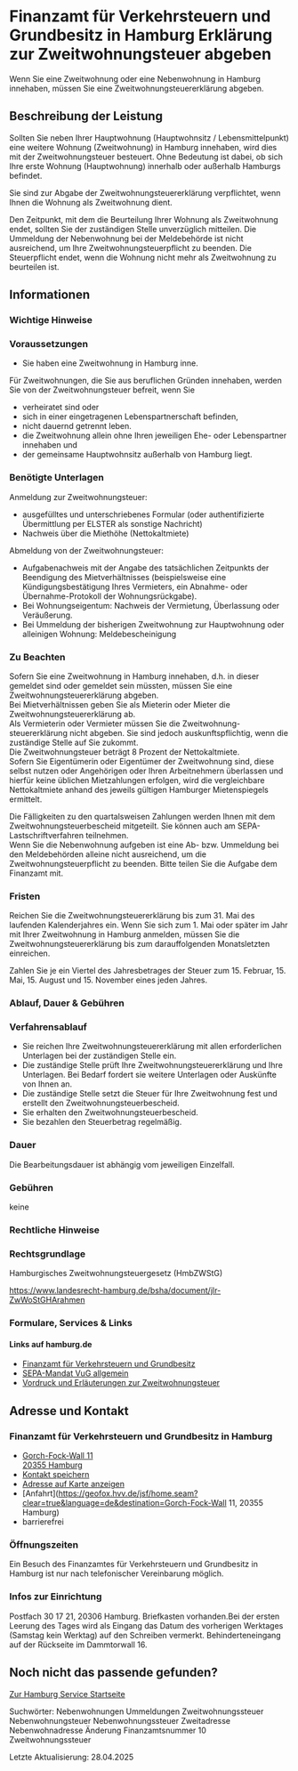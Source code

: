 




Finanzamt für Verkehrsteuern und Grundbesitz in Hamburg Erklärung zur Zweitwohnungsteuer abgeben
================================================================================================

Wenn Sie eine Zweitwohnung oder eine Nebenwohnung in Hamburg innehaben, müssen Sie eine Zweitwohnungsteuererklärung abgeben.

Beschreibung der Leistung
-------------------------

Sollten Sie neben Ihrer Hauptwohnung (Hauptwohnsitz / Lebensmittelpunkt) eine weitere Wohnung (Zweitwohnung) in Hamburg innehaben, wird dies mit der Zweitwohnungsteuer besteuert. Ohne Bedeutung ist dabei, ob sich Ihre erste Wohnung (Hauptwohnung) innerhalb oder außerhalb Hamburgs befindet.  
  
Sie sind zur Abgabe der Zweitwohnungsteuererklärung verpflichtet, wenn Ihnen die Wohnung als Zweitwohnung dient.  
  
Den Zeitpunkt, mit dem die Beurteilung Ihrer Wohnung als Zweitwohnung endet, sollten Sie der zuständigen Stelle unverzüglich mitteilen. Die Ummeldung der Nebenwohnung bei der Meldebehörde ist nicht ausreichend, um Ihre Zweitwohnungsteuerpflicht zu beenden. Die Steuerpflicht endet, wenn die Wohnung nicht mehr als Zweitwohnung zu beurteilen ist.

Informationen
-------------

### Wichtige Hinweise

### Voraussetzungen

* Sie haben eine Zweitwohnung in Hamburg inne.

Für Zweitwohnungen, die Sie aus beruflichen Gründen innehaben, werden Sie von der Zweitwohnungsteuer befreit, wenn Sie

* verheiratet sind oder
* sich in einer eingetragenen Lebenspartnerschaft befinden,
* nicht dauernd getrennt leben.
* die Zweitwohnung allein ohne Ihren jeweiligen Ehe- oder Lebenspartner innehaben und
* der gemeinsame Hauptwohnsitz außerhalb von Hamburg liegt.

### Benötigte Unterlagen

Anmeldung zur Zweitwohnungsteuer:

* ausgefülltes und unterschriebenes Formular (oder authentifizierte Übermittlung per ELSTER als sonstige Nachricht)
* Nachweis über die Miethöhe (Nettokaltmiete)

Abmeldung von der Zweitwohnungsteuer:

* Aufgabenachweis mit der Angabe des tatsächlichen Zeitpunkts der Beendigung des Mietverhältnisses (beispielsweise eine Kündigungsbestätigung Ihres Vermieters, ein Abnahme- oder Übernahme-Protokoll der Wohnungsrückgabe).
* Bei Wohnungseigentum: Nachweis der Vermietung, Überlassung oder Veräußerung.
* Bei Ummeldung der bisherigen Zweitwohnung zur Hauptwohnung oder alleinigen Wohnung: Meldebescheinigung

### Zu Beachten

Sofern Sie eine Zweitwohnung in Hamburg innehaben, d.h. in dieser gemeldet sind oder gemeldet sein müssten, müssen Sie eine Zweitwohnungsteuererklärung abgeben.  
Bei Mietverhältnissen geben Sie als Mieterin oder Mieter die Zweitwohnungsteuererklärung ab.  
Als Vermieterin oder Vermieter müssen Sie die Zweitwohnung- steuererklärung nicht abgeben. Sie sind jedoch auskunftspflichtig, wenn die zuständige Stelle auf Sie zukommt.  
Die Zweitwohnungsteuer beträgt 8 Prozent der Nettokaltmiete.  
Sofern Sie Eigentümerin oder Eigentümer der Zweitwohnung sind, diese selbst nutzen oder Angehörigen oder Ihren Arbeitnehmern überlassen und hierfür keine üblichen Mietzahlungen erfolgen, wird die vergleichbare Nettokaltmiete anhand des jeweils gültigen Hamburger Mietenspiegels ermittelt.  
  
Die Fälligkeiten zu den quartalsweisen Zahlungen werden Ihnen mit dem Zweitwohnungsteuerbescheid mitgeteilt. Sie können auch am SEPA- Lastschriftverfahren teilnehmen.  
Wenn Sie die Nebenwohnung aufgeben ist eine Ab- bzw. Ummeldung bei den Meldebehörden alleine nicht ausreichend, um die Zweitwohnungsteuerpflicht zu beenden. Bitte teilen Sie die Aufgabe dem Finanzamt mit.

### Fristen

Reichen Sie die Zweitwohnungsteuererklärung bis zum 31. Mai des laufenden Kalenderjahres ein. Wenn Sie sich zum 1. Mai oder später im Jahr mit Ihrer Zweitwohnung in Hamburg anmelden, müssen Sie die Zweitwohnungsteuererklärung bis zum darauffolgenden Monatsletzten einreichen.  
  
Zahlen Sie je ein Viertel des Jahresbetrages der Steuer zum 15. Februar, 15. Mai, 15. August und 15. November eines jeden Jahres.

### Ablauf, Dauer & Gebühren

### Verfahrensablauf

* Sie reichen Ihre Zweitwohnungsteuererklärung mit allen erforderlichen Unterlagen bei der zuständigen Stelle ein.
* Die zuständige Stelle prüft Ihre Zweitwohnungsteuererklärung und Ihre Unterlagen. Bei Bedarf fordert sie weitere Unterlagen oder Auskünfte von Ihnen an.
* Die zuständige Stelle setzt die Steuer für Ihre Zweitwohnung fest und erstellt den Zweitwohnungsteuerbescheid.
* Sie erhalten den Zweitwohnungsteuerbescheid.
* Sie bezahlen den Steuerbetrag regelmäßig.

### Dauer

Die Bearbeitungsdauer ist abhängig vom jeweiligen Einzelfall.

### Gebühren

keine

### Rechtliche Hinweise

### Rechtsgrundlage

Hamburgisches Zweitwohnungsteuergesetz (HmbZWStG)  
  
<https://www.landesrecht-hamburg.de/bsha/document/jlr-ZwWoStGHArahmen>

### Formulare, Services & Links

#### Links auf hamburg.de

* [Finanzamt für Verkehrsteuern und Grundbesitz](https://www.hamburg.de/go/finanzamt-vug)
* [SEPA-Mandat VuG allgemein](https://www.hamburg.de/go/sepa-vug)
* [Vordruck und Erläuterungen zur Zweitwohnungsteuer](https://www.hamburg.de/politik-und-verwaltung/behoerden/finanzbehoerde/services/steuerformulare/zwwohst2017-208492)

Adresse und Kontakt
-------------------

### Finanzamt für Verkehrsteuern und Grundbesitz in Hamburg

* [Gorch-Fock-Wall 11   
  20355 Hamburg](#)
* [Kontakt speichern](//iason.hamburg.de/befi/info/vcard/111142061/ "Kontakt speichern")
* [Adresse auf Karte anzeigen](#)
* [Anfahrt](https://geofox.hvv.de/jsf/home.seam?clear=true&language=de&destination=Gorch-Fock-Wall 11, 20355 Hamburg)
* barrierefrei

### Öffnungszeiten

Ein Besuch des Finanzamtes für Verkehrsteuern und Grundbesitz in Hamburg ist nur nach telefonischer Vereinbarung möglich.

### Infos zur Einrichtung

Postfach 30 17 21, 20306 Hamburg. Briefkasten vorhanden.Bei der ersten Leerung des Tages wird als Eingang das Datum des vorherigen Werktages (Samstag kein Werktag) auf den Schreiben vermerkt. Behinderteneingang auf der Rückseite im Dammtorwall 16.

Noch nicht das passende gefunden?
---------------------------------

 [Zur Hamburg Service Startseite](/service/)

Suchwörter: Nebenwohnungen Ummeldungen Zweitwohnungssteuer Nebenwohnungsteuer Nebenwohnungssteuer Zweitadresse Nebenwohnadresse Änderung Finanzamtsnummer 10 Zweitwohnungssteuer

Letzte Aktualisierung: 28.04.2025

